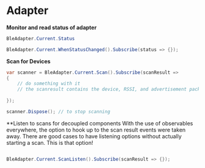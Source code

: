 # Adapter

**Monitor and read status of adapter**
```csharp
BleAdapter.Current.Status

BleAdapter.Current.WhenStatusChanged().Subscribe(status => {});

```

**Scan for Devices**

```csharp
var scanner = BleAdapter.Current.Scan().Subscribe(scanResult => 
{
    // do something with it
    // the scanresult contains the device, RSSI, and advertisement packet
        
});

scanner.Dispose(); // to stop scanning
```

**Listen to scans for decoupled components
With the use of observables everywhere, the option to hook up to the scan result events were taken away.  There are good cases to have listening options without actually starting a scan.  This is that option!
```csharp

BleAdapter.Current.ScanListen().Subscribe(scanResult => {});


```
